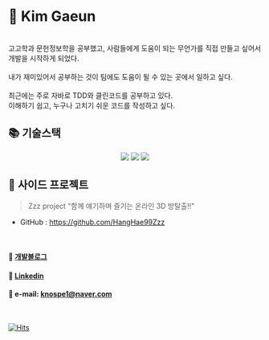 # 🚀 Kim Gaeun
<br>
고고학과 문헌정보학을 공부했고, 사람들에게 도움이 되는 무언가를 직접 만들고 싶어서 개발을 시작하게 되었다.
<br><br>
내가 재미있어서 공부하는 것이 팀에도 도움이 될 수 있는 곳에서 일하고 싶다.
<br><br>
최근에는 주로 자바로 TDD와 클린코드를 공부하고 있다.
<br>
이해하기 쉽고, 누구나 고치기 쉬운 코드를 작성하고 싶다.
<br>

## 📚 기술스택
<div align=center> 
  <img src="https://img.shields.io/badge/java-007396?style=for-the-badge&logo=java&logoColor=white">
  <img src="https://img.shields.io/badge/springboot-6DB33F?style=for-the-badge&logo=springboot&logoColor=white">
  <img src="https://img.shields.io/badge/junit5-25A162?style=for-the-badge&logo=junit5&logoColor=white">
</div>


## 🍄 사이드 프로젝트
> Zzz project "함께 얘기하며 즐기는 온라인 3D 방탈출!!"
- GitHub : https://github.com/HangHae99Zzz
<br>

#### 💬 [개발블로그](https://paran21.tistory.com)
#### 💬 [Linkedin](https://www.linkedin.com/in/gaeun-kim-357573237/)
#### 💬 e-mail: knospe1@naver.com
<br>

[![Hits](https://hits.seeyoufarm.com/api/count/incr/badge.svg?url=https%3A%2F%2Fgithub.com%2Fgjbae1212%2Fhit-counter)](https://hits.seeyoufarm.com)
